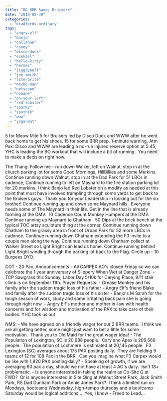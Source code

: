 ```yaml
---
title: "BO BRR &amp; Bruisers"
date: "2018-08-30"
categories: 
  - "bradfords-ordinary"
tags: 
  - "angry-elf"
  - "banjo"
  - "callahan"
  - "coney"
  - "disco-duck"
  - "ezekiel"
  - "hello-kitty"
  - "hermes"
  - "jigglypuff"
  - "joe-smith"
  - "lite-brite"
  - "macho-man"
  - "netscape"
  - "nomane"
  - "on-your-left"
  - "red-lobster"
  - "sparky"
  - "sputnik"
  - "www"
  - "yoga-mat"
---
```


5 for Meow Mile 5 for Bruisers led by Disco Duck and WWW after he went back home to get his shoes. 15 for some BRR prep. 1-minute warning, Attn Pax: Disco and WWW are leading a no-run injured reserve option at 5:45, YHC is leading the BO workout that will include a bit of running.  You need to make a decision right now.

The Thang: Follow me - run down Walker, left on Walnut, stop in at the church parking lot for some Good Mornings, HillBillies and some Merkins. Continue running down Walnut, stop in at the Dad Park for 51 LBCs in cadence, Continue running to left on Maynard to the fire station parking lot for 20 merkins. I think Banjo led Red Lobster on a modify as needed at this point that must have involved trampling through some yards to get back to the Bruisers guys.  Thank you for your Leadership in looking out for the six brother! Continue running up and down some Maynard hills.  Everyone needs some of The Maynard in their life. Get in the line that is already forming at the DMV.  10 Cadence Count Monkey Humpers at the DMV. Continue running up Maynard to Chatham.  50 Dips at the brick bench at the typical TOC artsy sculpture thing at the corner. Continue running down Chatham to the grassy area in front of Urban Park for 52 more LBCs in cadence. Continue running down Chatham extending the F3 invite to a couple men along the way. Continue running down Chatham collect at Walker Street so Light Bright can lead us home. Continue running behind Light Bright winding through the parking lot back to the Flag. Circle up - 10 Burpees OYO.

COT - 20 Pax. Announcements - All CARPEX AO's closed Friday so we can celebrate the 1 year anniversary of Slippery When Wet at Danger Zone. - TCP Sawgrass this Sunday, Labor Day 5/10k for Carying Place, 9/11 stair climb is on September 11th. Prayer Requests: - Grease Monkey and his family after the sudden tragic loss of his father - Angry Elf's friend Blake and family after the sudden tragic loss of his sister - Banjo's M Sarah for the tough season of work, study and some irritating back pain she is going through right now. - Angry Elf's mother and mother in-law with health concerns and for wisdom and motivation of the PAX to take care of their bodies. YHC took us out

NMS: - We have agreed on a friendly wager for our 2 BRR teams.  I think we are all getting better, some might just want to bet a little for some motivation.  Thank you to Old Maid for the great wager idea! - The Population of Lexington, SC is 20,988 people.  Cary and Apex is 209,669 people.  The population of Lochmere is estimated at 20,145 people.  F3 Lexington (SC) averages about 175 PAX posting daily.  They are fielding 9 teams of 12 for 108 Pax in the BRR.  Can you imagine what F3 Carpex would be like with 1,820 PAX posting daily? - Speaking of growth, if we are averaging 60 pax a day, should we not have at least 4 AO's daily.  Isn't 18+ problematic. - Is anyone interested in taking the realm as Co-Site Q at FWD?  Or is anyone interested in Site Qing at Walnut Street Park, Jack Smith Park, RS Dad Dunham Park or Annie Jones Park?  I think a limited run on Mondays, bootcamp Wednesday, high-tempo thursday and a bootcamp Saturday would be logical additions...  Yes, I know - Freed to Lead...
